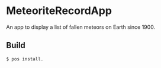 # MeteoriteRecordApp
An app to display a list of fallen meteors on Earth since 1900.

## Build

```bash
$ pos install.
```

